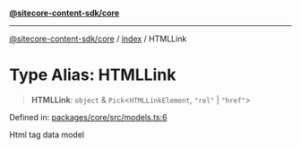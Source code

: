 [**@sitecore-content-sdk/core**](../../README.md)

***

[@sitecore-content-sdk/core](../../README.md) / [index](../README.md) / HTMLLink

# Type Alias: HTMLLink

> **HTMLLink**: `object` & `Pick`\<`HTMLLinkElement`, `"rel"` \| `"href"`\>

Defined in: [packages/core/src/models.ts:6](https://github.com/Sitecore/xmc-jss-dev/blob/171a564b4cd6bd5a7eef15aa45c0e2689d16cb88/packages/core/src/models.ts#L6)

Html <link> tag data model
